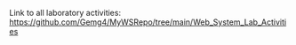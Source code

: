 Link to all laboratory activities: https://github.com/Gemg4/MyWSRepo/tree/main/Web_System_Lab_Activities
